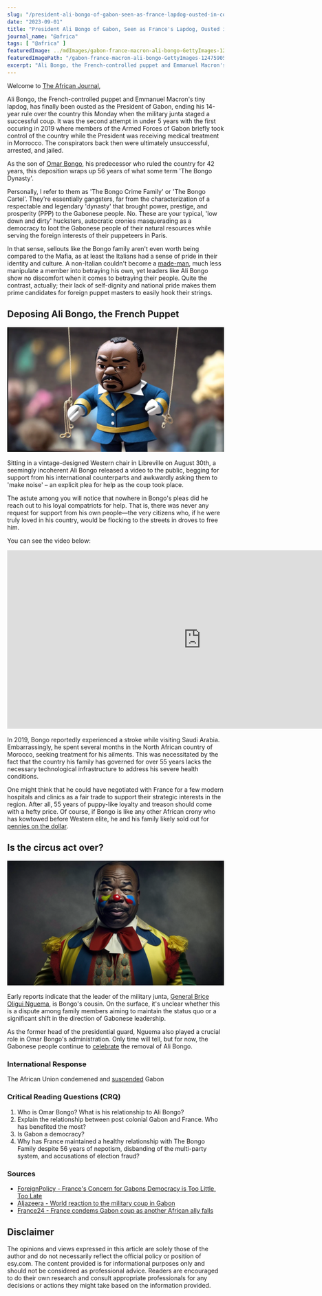 ```yaml
---
slug: "/president-ali-bongo-of-gabon-seen-as-france-lapdog-ousted-in-coup-20230901-01"
date: "2023-09-01"
title: "President Ali Bongo of Gabon, Seen as France's Lapdog, Ousted in Coup"
journal_name: "@africa"
tags: [ "@africa" ]
featuredImage: ../mdImages/gabon-france-macron-ali-bongo-GettyImages-1247590579.png
featuredImagePath: "/gabon-france-macron-ali-bongo-GettyImages-1247590579.png"
excerpt: "Ali Bongo, the French-controlled puppet and Emmanuel Macron's tiny lapdog, has finally been ousted as the President of Gabon, ending his 14-year rule over the country this Monday when the military junta staged a successful coup."
---
```



Welcome to [The African Journal][TAJ],


Ali Bongo, the French-controlled puppet and Emmanuel Macron's tiny lapdog, has finally been ousted as the President of Gabon, ending his 14-year rule over the country this Monday when the military junta staged a successful coup. It was the second attempt in under 5 years with the first occuring in 2019 where members of the Armed Forces of Gabon briefly took control of the country while the President was receiving medical treatment in Morrocco. The conspirators back then were ultimately unsuccessful, arrested, and jailed. 

As the son of [Omar Bongo](https://geo.esy.com/biographies/omar-bongo), his predecessor who ruled the country for 42 years, this deposition wraps up 56 years of what some term 'The Bongo Dynasty'.

Personally, I refer to them as 'The Bongo Crime Family' or 'The Bongo Cartel'. They're essentially gangsters, far from the characterization of a respectable and legendary 'dynasty' that brought power, prestige, and prosperity (PPP) to the Gabonese people. No. These are your typical, 'low down and dirty' hucksters, autocratic cronies masquerading as a democracy to loot the Gabonese people of their natural resources while serving the foreign interests of their puppeteers in Paris.

In that sense, sellouts like the Bongo family aren't even worth being compared to the Mafia, as at least the Italians had a sense of pride in their identity and culture. A non-Italian couldn't become a [made-man](https://en.wikipedia.org/wiki/Made_man), much less manipulate a member into betraying his own, yet leaders like Ali Bongo show no discomfort when it comes to betraying their people. Quite the contrast, actually; their lack of self-dignity and national pride makes them prime candidates for foreign puppet masters to easily hook their strings.


## Deposing Ali Bongo, the French Puppet
![Ali Bongo in Clown](../mdImages/ali-bongo-puppet.png)

Sitting in a vintage-designed Western chair in Libreville on August 30th, a seemingly incoherent Ali Bongo released a video to the public, begging for support from his international counterparts and awkwardly asking them to 'make noise' – an explicit plea for help as the coup took place.

The astute among you will notice that nowhere in Bongo's pleas did he reach out to his loyal compatriots for help. That is, there was never any request for support from his own people—the very citizens who, if he were truly loved in his country, would be flocking to the streets in droves to free him.

You can see the video below:  


<iframe width="900" height="415" src="https://www.youtube.com/embed/hLf5cRGusu8?si=XFOtENLcS5cGeES7" title="YouTube video player" frameborder="0" allow="accelerometer; autoplay; clipboard-write; encrypted-media; gyroscope; picture-in-picture; web-share" allowfullscreen></iframe>



In 2019, Bongo reportedly experienced a stroke while visiting Saudi Arabia. Embarrassingly, he spent several months in the North African country of Morocco, seeking treatment for his ailments. This was necessitated by the fact that the country his family has governed for over 55 years lacks the necessary technological infrastructure to address his severe health conditions.

One might think that he could have negotiated with France for a few modern hospitals and clinics as a fair trade to support their strategic interests in the region. After all, 55 years of puppy-like loyalty and treason should come with a hefty price. Of course, if Bongo is like any other African crony who has kowtowed before Western elite, he and his family likely sold out for [pennies on the dollar](https://www.aa.com.tr/en/africa/luxurious-assets-of-gabons-bongo-family-in-france-under-the-scope/2980206#:~:text=The%20family's%20luxurious%20assets%20include,touristic%20city%20in%20Mediterranean%20France.).


<!-- ### Social Media Responses

Noted in multiple social media comments was the fact that Ali Bongo -->

<!-- 
It's like I told you, African leaders like Ali Bongo and his autocratic crime family don't live by a code of ethics nor do they have any sense of selfworth outside of what has been bestowed upon them. 


 (Discuss Bongo's ailments and unfortunate state after suffering a stroke in 2019 which has led him to his current inability to properly communicate for assistance. Discuss how his cousin took over due to claims that he is not well which is valid. Showcase the video Emmanuel Macron escorting him in Paris and make claims to how embarrassing that is. --- IF your foreign counterpart has to escort you up the stairs due to health ailments, its time to retire... also use blocquotes to reference Omar Bongos quote regarding France without Gabon and Gabon without France) - )

 "Gabon without France is like a car with no driver. France without Gabon is like a car with no fuel.." -->




<!-- ### Historical Context

The UN recognizes Gabons independence date as August 17th, 1960. 

That would mean that The Bongo Family, has ruled Gabon for approximately 90% of it's 63 years of independence and not a single nation in The West appears to have had an issue with the lack of democracy in this country. Could it be, because France has a strategic interest in the region?

(Add some metrics regarding wealth in Gabon and link to GPD article) -->


## Is the circus act over?
![Ali Bongo in Clown](../mdImages/ali-bongo-the-clown.png)


Early reports indicate that the leader of the military junta, [General Brice Oligui Nguema](https://www.bbc.com/news/world-africa-66666585), is Bongo's cousin. On the surface, it's unclear whether this is a dispute among family members aiming to maintain the status quo or a significant shift in the direction of Gabonese leadership. 

As the former head of the presidential guard, Nguema also played a crucial role in Omar Bongo's administration. Only time will tell, but for now, the Gabonese people continue to [celebrate](https://www.youtube.com/watch?v=n_jOm7yNKqk&ab_channel=VOAAfrica) the removal of Ali Bongo.
<!-- ### Who leads the military junta? -->


### International Response 

The African Union condemened and [suspended](https://www.democracynow.org/2023/9/1/headlines/au_suspends_gabon_after_coup_opposition_seeks_ballot_count_after_pre_coup_election_loss) Gabon
<!-- * The African Union: Suspends condemned and suspends Gabon from the AU
* United Nations: 
* France:
* United States:  -->

### Critical Reading Questions (CRQ)

1. Who is Omar Bongo? What is his relationship to Ali Bongo?
2. Explain the relationship between post colonial Gabon and France. Who has benefited the most?
3. Is Gabon a democracy?
4. Why has France maintained a healthy relationship with The Bongo Family despite 56 years of nepotism, disbanding of the multi-party system, and accusations of election fraud?



<!-- Notes
* Link to another journal or essay where we break down the Bongo families theft of the nations resources. Compare them to other leaders in the area that have stolen national wealth to buy houses and cars in the U.S and Europe. Show images of these homes and compare to images of the African homes in the countries these men led.
*  -->
 ### Sources
 * <ins>[ForeignPolicy - France's Concern for Gabons Democracy is Too Little, Too Late][FP]</ins>
 * <ins>[Aljazeera - World reaction to the military coup in Gabon ][Aljazeera]</ins>
 * <ins>[France24 - France condems Gabon coup as another African ally falls][France24]</ins>


## Disclaimer

The opinions and views expressed in this article are solely those of the author and do not necessarily reflect the official policy or position of esy.com. The content provided is for informational purposes only and should not be considered as professional advice. Readers are encouraged to do their own research and consult appropriate professionals for any decisions or actions they might take based on the information provided.


[TAJ]: https://www.esy.com/@africa
[France24]: https://www.france24.com/en/live-news/20230830-france-condemns-gabon-coup-as-another-african-ally-falls
[Aljazeera]: https://www.aljazeera.com/news/2023/8/30/world-reaction-to-the-military-coup-in-gabon
[FP]: https://foreignpolicy.com/2023/08/31/gabon-coup-military-africa-france-history-sahel-democracy/